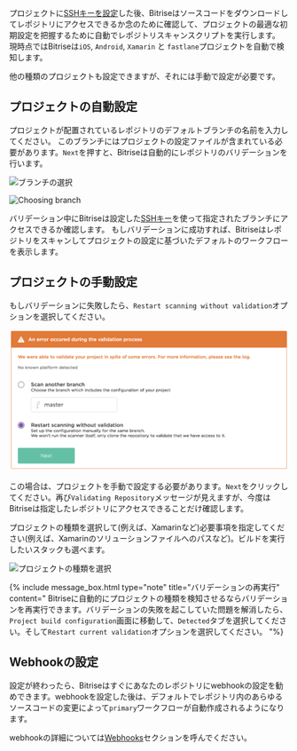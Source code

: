 プロジェクトに[SSHキーを設定](/adding-a-new-app/setting-up-ssh-keys)した後、Bitriseはソースコードをダウンロードしてレポジトリにアクセスできるか念のために確認して、プロジェクトの最適な初期設定を把握するために自動でレポジトリスキャンスクリプトを実行します。
現時点ではBitriseは`iOS`, `Android`, `Xamarin` と `fastlane`プロジェクトを自動で検知します。

他の種類のプロジェクトも設定できますが、それには手動で設定が必要です。

## プロジェクトの自動設定

プロジェクトが配置されているレポジトリのデフォルトブランチの名前を入力してください。
このブランチにはプロジェクトの設定ファイルが含まれている必要があります。`Next`を押すと、Bitriseは自動的にレポジトリのバリデーションを行います。

![ブランチの選択](/img/adding-a-new-app/choose-branch.png)

![Choosing branch](/img/adding-a-new-app/choose-branch.png)

バリデーション中にBitriseは設定した[SSHキー](/adding-a-new-app/setting-up-ssh-keys)を使って指定されたブランチにアクセスできるか確認します。
もしバリデーションに成功すれば、Bitriseはレポジトリをスキャンしてプロジェクトの設定に基づいたデフォルトのワークフローを表示します。

## プロジェクトの手動設定

もしバリデーションに失敗したら、`Restart scanning without validation`オプションを選択してください。

![バリデーションの失敗](/img/adding-a-new-app/validation-failed.png)

この場合は、プロジェクトを手動で設定する必要があります。`Next`をクリックしてください。再び`Validating Repository`メッセージが見えますが、今度はBitriseは指定したレポジトリにアクセスできることだけ確認します。

プロジェクトの種類を選択して(例えば、Xamarinなど)必要事項を指定してください(例えば、Xamarinのソリューションファイルへのパスなど)。ビルドを実行したいスタックも選べます。

![プロジェクトの種類を選択](/img/adding-a-new-app/select-project-type.png)

{% include message_box.html type="note" title="バリデーションの再実行" content="
Bitriseに自動的にプロジェクトの種類を検知させるならバリデーションを再実行できます。バリデーションの失敗を起こしていた問題を解消したら、`Project build configuration`画面に移動して、`Detected`タブを選択してください。そして`Restart current validation`オプションを選択してください。 "%}

## Webhookの設定

設定が終わったら、Bitriseはすぐにあなたのレポジトリにwebhookの設定を勧めできます。webhookを設定した後は、デフォルトでレポジトリ内のあらゆるソースコードの変更によって`primary`ワークフローが自動作成されるようになります。

webhookの詳細については[Webhooks](/webhooks)セクションを呼んでください。

